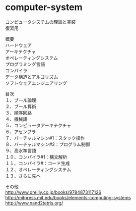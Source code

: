 # computer-system

コンピュータシステムの理論と実装<br>
復習用<br>

概要<br>
ハードウェア<br>
アーキテクチャ<br>
オペレーティングシステム<br>
プログラミング言語<br>
コンパイラ<br>
データ構造とアルゴリズム<br>
ソフトウェアエンジニアリング<br>

目次<br>
１、ブール論理<br>
２、ブール算術<br>
３、順序回路<br>
４、機械語<br>
５、コンピュータアーキテクチャ<br>
６、アセンブラ<br>
７、バーチャルマシン#1：スタック操作<br>
８、バーチャルマシン#2：プログラム制御<br>
９、高水準言語<br>
１０、コンパイラ#1：構文解析<br>
１１、コンパイラ#：コード生成<br>
１２、オペレーティングシステム<br>
１３、さらに先へ<br>

その他<br>
http://www.oreilly.co,jp/books/9784873117126<br>
http://mitpress.mit.edu/books/elements-computing-systems<br>
http://www.nand2tetris.org/<br>
